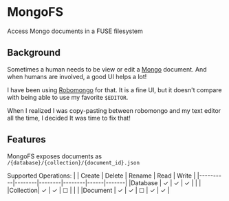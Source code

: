 # MongoFS
Access Mongo documents in a FUSE filesystem

## Background
Sometimes a human needs to be view or edit a [Mongo](https://www.mongodb.org/) document. And when humans are involved, a good UI helps a lot!

I have been using [Robomongo](http://robomongo.org/) for that. It is a fine UI, but it doesn't compare with being able to use my favorite `$EDITOR`.

When I realized I was copy-pasting between robomongo and my text editor all the time, I decided It was time to fix that!

## Features

MongoFS exposes documents as `/{database}/{collection}/{document_id}.json`

Supported Operations:
|          | Create | Delete | Rename | Read | Write |
|----------|--------|--------|--------|------|-------|
|Database  | ✓      | ✓      | ✓      |      |       |
|Collection| ✓      | ✓      | ☐      |      |       |
|Document  | ✓      | ✓      | ☐      | ✓    | ✓    |
